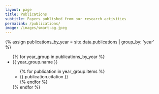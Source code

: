 ```yaml
---
layout: page
title: Publications
subtitle: Papers published from our research activities
permalink: /publications/
image: /images/smart-ag.jpeg
---
```

{% assign publications_by_year = site.data.publications | group_by: 'year' %}

<ul>
{% for year_group in publications_by_year %}
  <li>{{ year_group.name }}</li>
  <ul>
    {% for publication in year_group.items %}
      <li class="publication">{{ publication.citation }}</li>
    {% endfor %}
  </ul>
{% endfor %}
</ul>
